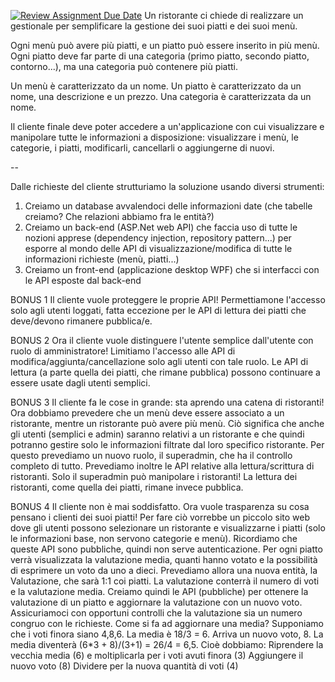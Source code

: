 [![Review Assignment Due Date](https://classroom.github.com/assets/deadline-readme-button-22041afd0340ce965d47ae6ef1cefeee28c7c493a6346c4f15d667ab976d596c.svg)](https://classroom.github.com/a/f0zg3uYt)
Un ristorante ci chiede di realizzare un gestionale per semplificare la gestione dei suoi piatti e dei suoi menù.

Ogni menù può avere più piatti, e un piatto può essere inserito in più menù. Ogni piatto deve far parte di una categoria 
(primo piatto, secondo piatto, contorno...), ma una categoria può contenere più piatti.

Un menù è caratterizzato da un nome.
Un piatto è caratterizzato da un nome, una descrizione e un prezzo.
Una categoria è caratterizzata da un nome.

Il cliente finale deve poter accedere a un'applicazione con cui visualizzare e manipolare tutte le informazioni a 
disposizione: visualizzare i menù, le categorie, i piatti, modificarli, cancellarli o aggiungerne di nuovi.

--

Dalle richieste del cliente strutturiamo la soluzione usando diversi strumenti:

1) Creiamo un database avvalendoci delle informazioni date (che tabelle creiamo? Che relazioni abbiamo fra le entità?)
2) Creiamo un back-end (ASP.Net web API) che faccia uso di tutte le nozioni apprese (dependency injection, repository pattern...) 
per esporre al mondo delle API di visualizzazione/modifica di tutte le informazioni richieste (menù, piatti...)
3) Creiamo un front-end (applicazione desktop WPF) che si interfacci con le API esposte dal back-end

BONUS 1
Il cliente vuole proteggere le proprie API! Permettiamone l'accesso solo agli utenti loggati, 
fatta eccezione per le API di lettura dei piatti che deve/devono rimanere pubblica/e.

BONUS 2
Ora il cliente vuole distinguere l'utente semplice dall'utente con ruolo di amministratore! 
Limitiamo l'accesso alle API di modifica/aggiunta/cancellazione solo agli utenti con tale ruolo. 
Le API di lettura (a parte quella dei piatti, che rimane pubblica) possono continuare a essere usate dagli utenti semplici.

BONUS 3
Il cliente fa le cose in grande: sta aprendo una catena di ristoranti! Ora dobbiamo prevedere che un menù deve essere associato 
a un ristorante, mentre un ristorante può avere più menù.
Ciò significa che anche gli utenti (semplici e admin) saranno relativi a un ristorante e che quindi potranno gestire solo le 
informazioni filtrate dal loro specifico ristorante. Per questo prevediamo un nuovo ruolo, il superadmin, che ha il controllo 
completo di tutto.
Prevediamo inoltre le API relative alla lettura/scrittura di ristoranti. Solo il superadmin può manipolare i ristoranti! 
La lettura dei ristoranti, come quella dei piatti, rimane invece pubblica.

BONUS 4
Il cliente non è mai soddisfatto. Ora vuole trasparenza su cosa pensano i clienti dei suoi piatti!
Per fare ciò vorrebbe un piccolo sito web dove gli utenti possono selezionare un ristorante e visualizzarne i piatti 
(solo le informazioni base, non servono categorie e menù). Ricordiamo che queste API sono pubbliche, quindi non serve autenticazione.
Per ogni piatto verrà visualizzata la valutazione media, quanti hanno votato e la possibilità di esprimere un voto da uno a dieci.
Prevediamo allora una nuova entità, la Valutazione, che sarà 1:1 coi piatti. La valutazione conterrà il numero di voti e 
la valutazione media.
Creiamo quindi le API (pubbliche) per ottenere la valutazione di un piatto e aggiornare la valutazione con un nuovo voto. 
Assicuriamoci con opportuni controlli che la valutazione sia un numero congruo con le richieste.
Come si fa ad aggiornare una media? Supponiamo che i voti finora siano 4,8,6. La media è 18/3 = 6. Arriva un nuovo voto, 8. 
La media diventerà (6*3 + 8)/(3+1) = 26/4 = 6,5. Cioè dobbiamo:
Riprendere la vecchia media (6) e moltiplicarla per i voti avuti finora (3)
Aggiungere il nuovo voto (8)
Dividere per la nuova quantità di voti (4)